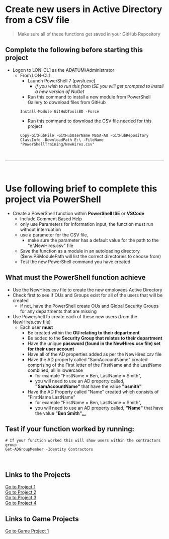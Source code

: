 <!--
    <details><summary>Click for hint</summary><Strong> 

    ``` 
    HINT
    ```
    </Strong></details> 
    <details><summary>Click to see the answer</summary><Strong> 
    
    ```
    ANSWER
    ```
    </Strong></details> 
-->
# Create new users in Active Directory from a CSV file

  > Make sure all of these functions get saved in your GitHub Repository 

## Complete the following before starting this project

- Logon to LON-CL1 as the ADATUM\Administrator
  - From LON-CL1 
    - Launch PowerShell 7 (pwsh.exe)
      - *If you wish to run this from ISE you will get prompted to install a new version of NuGet*
    - Run this command to install a new module from PowerShell Gallery to download files from GitHub 
    ```
    Install-Module GitHubToolsBD -Force
    ```
    - Run this command to download the CSV file needed for this project
    ```
    Copy-GitHubFile -GitHubUserName MSSA-AU -GitHubRepository ClassInfo -DownloadPath E:\ -FileName "PowerShellTraining/NewHires.csv" 
    ```

<br>

---

<br>



# Use following brief to complete this project via PowerShell

- Create a PowerShell function within **PowerShell ISE** or **VSCode**
  - Include Comment Based Help
  - only use Parameters for information input, the function must run without interruption 
  - use a parameter for the CSV file, 
    - make sure the parameter has a default value for the path to the "e:\NewHires.csv" file 
  - Save the function as a module in an autoloading directory ($env:PSModulePath will list the correct directories to choose from) 
  - Test the new PowerShell command you have created

## What must the PowerShell function achieve

- Use the NewHires.csv file to create the new employees Active Directory
- Check first to see if OUs and Groups exist for all of the users that will be created 
  - if not, have the PowerShell create OUs and Global Security Groups for any departments that are missing 
- Use Powershell to create each of these new users (from the NewHires.csv file)
  - Each user **must** 
    - Be created within the **OU relating to their department**
    - Be added to the **Security Group that relates to their department**
    - Have the unique **password (found in the NewHires.csv file) set for their user account**
    - Have all of the AD properties added as per the NewHires.csv file
    - Have the AD property called "SamAccountName" created comprising of the First letter of the FirstName and the LastName combined, all in lowercase
      - for example "FirstName = Ben, LastName =  Smith", 
      - you will need to use an AD property called, **"SamAccountName"** that have the value **"bsmith"**    
    - Have the AD Property called "Name" created which consists of "FirstName LastName"
      - for example "FirstName = Ben, LastName =  Smith", 
      - you will need to use an AD property called, **"Name"** that have the value **"Ben Smith"**[...](PSADProjectSolutions.md#solutions-for-the-ps-projects)   

## Test if your function worked by running:
   
```
# If your function worked this will show users within the contractors group
Get-ADGroupMember -Identity Contractors
```


<br>
<!--
<details><summary>Click to see the answer</summary><Strong>  

```
function Add-NewUser {
  [cmdletBinding()]
  Param($CSVFilePath = 'E:\NewHires.csv')

  $Users = Import-Csv -Path $CSVFilePath
  $DepartmentNames = $Users.Department | Select-Object -Unique # Get an array of all of the Departments that are needed
  $CurrentOUNames = (Get-ADOrganizationalUnit -Filter *).Name # Get an array of OU names
  $CurrentGroupNames = (Get-ADGroup -Filter *).Name # Get an array of Group names
  foreach ($DepartmentName in $DepartmentNames) { # Checking to see if the OUs and Groups are already created
    if ($DepartmentName -notin $CurrentOUNames) {
      New-ADOrganizationalUnit -Name $DepartmentName -Path 'dc=adatum,dc=com'
    }
    if ($DepartmentName -notin $CurrentGroupNames) {
      New-ADGroup -GroupScope Global -Name $DepartmentName -Path "ou=$DepartmentName,dc=adatum,dc=com"
    }
  }
  $UserTotalCount = $Users.Count
  $CurrentUserCount = 0  
  foreach ($User in $Users) {
    $CurrentUserCount++
    Write-Progress -Activity "Creating Users" -PercentComplete ($CurrentUserCount/$UserTotalCount*100) -CurrentOperation  "Creating User: $($User.FirstName + ' ' + $User.LastName)"
    # Creating all of the information needed to create the user
    $Name = $User.firstname + ' ' + $User.lastname
    $OU = 'OU=' + $User.department + ',DC=adatum,DC=com'
    $secPwd = $User.password | ConvertTo-SecureString -AsPlainText -Force
    $SamAccountName = $User.firstname.SubString(0,1) + $User.lastname
    
    $Parameters = @{ # Splatting the paramaters for New-ADUser, instead of listing parameters on one line after the command
      Name=$Name
      Path=$OU
      GivenName=$User.firstname
      Surname=$User.lastname
      SamAccountName=$SamAccountName
      AccountPassword=$secPwd 
      Department=$User.department 
      Office=$User.officename 
      UserPrincipalName=$user.upn 
      MobilePhone=$User.mobilephone 
      City=$User.city 
      StreetAddress=$User.streetaddress
    }
    New-ADUser @Parameters # Creating the new user
    $NewUser = Get-ADUser -Identity $SamAccountName
    Add-ADGroupMember -Identity $User.department -Members $NewUser  # Adding the new user to the relevant group
  }
}
```
    
</Strong></details> 
-->
<!--
-->


## Links to the Projects

[Go to Project 1](PSADProject1.md#create-new-users-in-active-directory-from-a-csv-file)<br>
[Go to Project 2](PSADProject2.md#restore-an-accidently-deleted-ad-user-account-from-the-recycle-bin)<br>
[Go to Project 3](PSADProject3.md#find-all-direct-and-indirect-groups-an-ad-user-is-a-member-of)<br>
[Go to Project 4](PSADProject4.md#disable-ad-users)<br>


## Links to Game Projects

[Go to Game Project 1](PSGameChallenge1.md)
